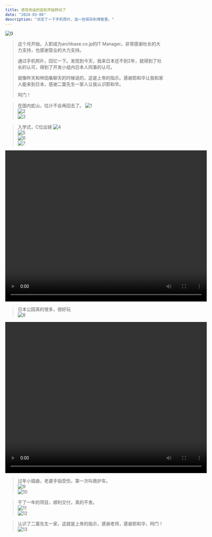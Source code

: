```yaml
---
title: 感觉命运的齿轮开始转动了
date: "2024-03-06"
description: "浏览了一下手机照片，选一些保存到博客里。"
---
```

![0](./0.png)  

> 这个月开始，入职成为archbase.co.jp的IT Manager。非常感谢社长的大力支持，也感谢营业的大力支持。
>   
> 通过手机照片，回忆一下。发现到今天，我来日本还不到2年，就得到了社长的认可，得到了开发小组内日本人同事的认可。  
> 
> 就像昨天和林田桑聊天的时候说的，这是上帝的指示。感谢耶和华让我和家人能来到日本，感谢二葉先生一家人让我认识耶和华。  
> 
> 阿门！

> 在国内蛇山，估计不会再回去了。
> ![1](./12.jpg)   
> ![2](./11.jpg)   
> ![3](./13.jpg)   
>

> 入学式，C位出镜
> ![4](./10.jpg)   
> ![5](./9.jpg)   
> ![6](./8.jpg)   
> ![7](./5.jpg)   
<video width="640" height="480" controls volume="0.5">
  <source src="/7.mp4" type="video/mp4">
  Your browser does not support the video tag.
</video>

> 日本公园真的很多，很好玩   
> ![8](./6.jpg)   
<video width="640" height="480" controls volume="0.5">
  <source src="/4.mp4" type="video/mp4">
  Your browser does not support the video tag.
</video>  

> 过年小插曲，老婆手指受伤，第一次叫救护车。  
> ![9](./2.jpg)   
> ![10](./1.jpg)  

> 干了一年的项目，顺利交付，真的不舍。  
> ![11](./14.jpg)   
> ![12](./15.png)

> 认识了二葉先生一家，这就是上帝的指示，感谢老师，感谢耶和华，阿门！
> ![13](./3.jpg)

